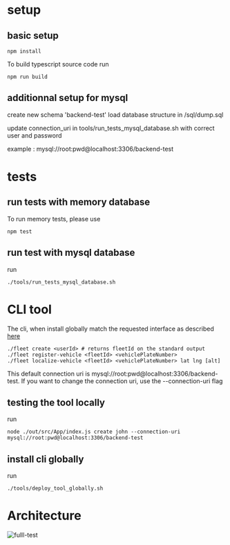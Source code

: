 # setup

## basic setup


    npm install

To build typescript source code run  

    npm run build 
    

## additionnal setup for mysql


create new schema 'backend-test'
load database structure in /sql/dump.sql

update connection_uri in tools/run_tests_mysql_database.sh with correct user and password

example : mysql://root:pwd@localhost:3306/backend-test


# tests



## run tests with memory database

To run memory tests, please use

    npm test


## run test with mysql database

run

    ./tools/run_tests_mysql_database.sh

# CLI tool

The cli, when install globally match the requested interface as described [here](https://github.com/fulll/developers/blob/master/Backend/ddd-and-cqs-level-2.md)


    ./fleet create <userId> # returns fleetId on the standard output
    ./fleet register-vehicle <fleetId> <vehiclePlateNumber>
    ./fleet localize-vehicle <fleetId> <vehiclePlateNumber> lat lng [alt]

  
This default connection uri is mysql://root:pwd@localhost:3306/backend-test. 
If you want to change the connection uri, use the --connection-uri flag

## testing the tool locally
  
run 

    node ./out/src/App/index.js create john --connection-uri mysql://root:pwd@localhost:3306/backend-test
  
## install cli globally

 run 
 
    ./tools/deploy_tool_globally.sh

   

# Architecture
![fulll-test](https://user-images.githubusercontent.com/2302696/161108135-7bcfacd0-abdd-4144-9f30-d28a67080d9e.png)


